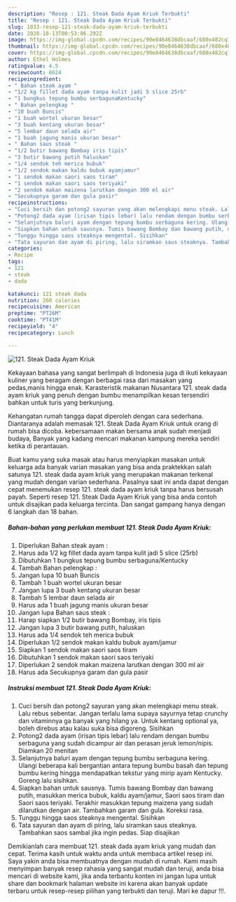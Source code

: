 ```yaml
---
description: "Resep : 121. Steak Dada Ayam Kriuk Terbukti"
title: "Resep : 121. Steak Dada Ayam Kriuk Terbukti"
slug: 1033-resep-121-steak-dada-ayam-kriuk-terbukti
date: 2020-10-13T00:53:06.292Z
image: https://img-global.cpcdn.com/recipes/90e8464638dbcaaf/680x482cq70/121-steak-dada-ayam-kriuk-foto-resep-utama.jpg
thumbnail: https://img-global.cpcdn.com/recipes/90e8464638dbcaaf/680x482cq70/121-steak-dada-ayam-kriuk-foto-resep-utama.jpg
cover: https://img-global.cpcdn.com/recipes/90e8464638dbcaaf/680x482cq70/121-steak-dada-ayam-kriuk-foto-resep-utama.jpg
author: Ethel Holmes
ratingvalue: 4.5
reviewcount: 8624
recipeingredient:
- " Bahan steak ayam "
- "1/2 kg fillet dada ayam tanpa kulit jadi 5 slice 25rb"
- "1 bungkus tepung bumbu serbagunaKentucky"
- " Bahan pelengkap "
- "10 buah Buncis"
- "1 buah wortel ukuran besar"
- "3 buah kentang ukuran besar"
- "5 lembar daun selada air"
- "1 buah jagung manis ukuran besar"
- " Bahan saus steak "
- "1/2 butir bawang Bombay iris tipis"
- "3 butir bawang putih haluskan"
- "1/4 sendok teh merica bubuk"
- "1/2 sendok makan kaldu bubuk ayamjamur"
- "1 sendok makan saori saos tiram"
- "1 sendok makan saori saos teriyaki"
- "2 sendok makan maizena larutkan dengan 300 ml air"
- "Secukupnya garam dan gula pasir"
recipeinstructions:
- "Cuci bersih dan potong2 sayuran yang akan melengkapi menu steak. Lalu rebus sebentar. Jangan terlalu lama supaya sayurnya tetap crunchy dan vitaminnya ga banyak yang hilang ya. Untuk kentang optional ya, boleh direbus atau kalau suka bisa digoreng. Sisihkan"
- "Potong2 dada ayam (irisan tipis lebar) lalu rendam dengan bumbu serbaguna yang sudah dicampur air dan perasan jeruk lemon/nipis. Diamkan 20 menitan"
- "Selanjutnya baluri ayam dengan tepung bumbu serbaguna kering. Ulangi beberapa kali bergantian antara tepung bumbu basah dan tepung bumbu kering hingga mendapatkan tekstur yang mirip ayam Kentucky. Goreng lalu sisihkan."
- "Siapkan bahan untuk sausnya. Tumis bawang Bombay dan bawang putih, masukkan merica bubuk, kaldu ayam/jamur, Saori saos tiram dan Saori saos teriyaki. Terakhir masukkan tepung maizena yang sudah dilarutkan dengan air. Tambahkan garam dan gula. Koreksi rasa."
- "Tunggu hingga saos steaknya mengental. Sisihkan"
- "Tata sayuran dan ayam di piring, lalu siramkan saus steaknya. Tambahkan saos sambal jika ingin pedas. Siap disajikan"
categories:
- Recipe
tags:
- 121
- steak
- dada

katakunci: 121 steak dada 
nutrition: 260 calories
recipecuisine: American
preptime: "PT26M"
cooktime: "PT41M"
recipeyield: "4"
recipecategory: Lunch

---
```



![121. Steak Dada Ayam Kriuk](https://img-global.cpcdn.com/recipes/90e8464638dbcaaf/680x482cq70/121-steak-dada-ayam-kriuk-foto-resep-utama.jpg)

Kekayaan bahasa yang sangat berlimpah di Indonesia juga di ikuti kekayaan kuliner yang beragam dengan berbagai rasa dari masakan yang pedas,manis hingga enak. Karasteristik makanan Nusantara 121. steak dada ayam kriuk yang penuh dengan bumbu menampilkan kesan tersendiri bahkan untuk turis yang berkunjung.


Kehangatan rumah tangga dapat diperoleh dengan cara sederhana. Diantaranya adalah memasak 121. Steak Dada Ayam Kriuk untuk orang di rumah bisa dicoba. kebersamaan makan bersama anak sudah menjadi budaya, Banyak yang kadang mencari makanan kampung mereka sendiri ketika di perantauan.



Buat kamu yang suka masak atau harus menyiapkan masakan untuk keluarga ada banyak varian masakan yang bisa anda praktekkan salah satunya 121. steak dada ayam kriuk yang merupakan makanan terkenal yang mudah dengan varian sederhana. Pasalnya saat ini anda dapat dengan cepat menemukan resep 121. steak dada ayam kriuk tanpa harus bersusah payah.
Seperti resep 121. Steak Dada Ayam Kriuk yang bisa anda contoh untuk disajikan pada keluarga tercinta. Dan sangat gampang hanya dengan 6 langkah dan 18 bahan.


<!--inarticleads1-->

##### Bahan-bahan yang perlukan membuat 121. Steak Dada Ayam Kriuk:

1. Diperlukan  Bahan steak ayam :
1. Harus ada 1/2 kg fillet dada ayam tanpa kulit jadi 5 slice (25rb)
1. Dibutuhkan 1 bungkus tepung bumbu serbaguna/Kentucky
1. Tambah  Bahan pelengkap :
1. Jangan lupa 10 buah Buncis
1. Tambah 1 buah wortel ukuran besar
1. Jangan lupa 3 buah kentang ukuran besar
1. Tambah 5 lembar daun selada air
1. Harus ada 1 buah jagung manis ukuran besar
1. Jangan lupa  Bahan saus steak :
1. Harap siapkan 1/2 butir bawang Bombay, iris tipis
1. Jangan lupa 3 butir bawang putih, haluskan
1. Harus ada 1/4 sendok teh merica bubuk
1. Diperlukan 1/2 sendok makan kaldu bubuk ayam/jamur
1. Siapkan 1 sendok makan saori saos tiram
1. Dibutuhkan 1 sendok makan saori saos teriyaki
1. Diperlukan 2 sendok makan maizena larutkan dengan 300 ml air
1. Harus ada Secukupnya garam dan gula pasir




<!--inarticleads2-->

##### Instruksi membuat  121. Steak Dada Ayam Kriuk:

1. Cuci bersih dan potong2 sayuran yang akan melengkapi menu steak. Lalu rebus sebentar. Jangan terlalu lama supaya sayurnya tetap crunchy dan vitaminnya ga banyak yang hilang ya. Untuk kentang optional ya, boleh direbus atau kalau suka bisa digoreng. Sisihkan
1. Potong2 dada ayam (irisan tipis lebar) lalu rendam dengan bumbu serbaguna yang sudah dicampur air dan perasan jeruk lemon/nipis. Diamkan 20 menitan
1. Selanjutnya baluri ayam dengan tepung bumbu serbaguna kering. Ulangi beberapa kali bergantian antara tepung bumbu basah dan tepung bumbu kering hingga mendapatkan tekstur yang mirip ayam Kentucky. Goreng lalu sisihkan.
1. Siapkan bahan untuk sausnya. Tumis bawang Bombay dan bawang putih, masukkan merica bubuk, kaldu ayam/jamur, Saori saos tiram dan Saori saos teriyaki. Terakhir masukkan tepung maizena yang sudah dilarutkan dengan air. Tambahkan garam dan gula. Koreksi rasa.
1. Tunggu hingga saos steaknya mengental. Sisihkan
1. Tata sayuran dan ayam di piring, lalu siramkan saus steaknya. Tambahkan saos sambal jika ingin pedas. Siap disajikan




Demikianlah cara membuat 121. steak dada ayam kriuk yang mudah dan cepat. Terima kasih untuk waktu anda untuk membaca artikel resep ini. Saya yakin anda bisa membuatnya dengan mudah di rumah. Kami masih menyimpan banyak resep rahasia yang sangat mudah dan teruji, anda bisa mencari di website kami, jika anda terbantu konten ini jangan lupa untuk share dan bookmark halaman website ini karena akan banyak update terbaru untuk resep-resep pilihan yang terbukti dan teruji. Mari ke dapur !!!. 

